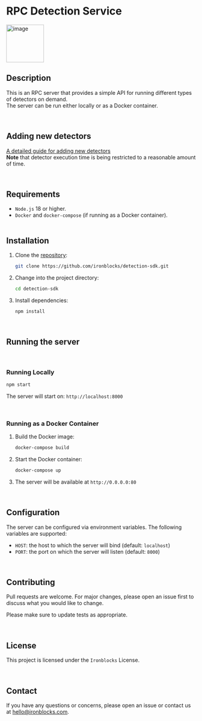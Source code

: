 # RPC Detection Service

<img width="100" alt="image" src="https://github.com/ironblocks/detection-sdk/assets/108297139/acd56c27-3699-4263-a569-94b86b132535">
<br>

## Description
This is an RPC server that provides a simple API for running different types of detectors on demand.
<br>
The server can be run either locally or as a Docker container.

<br>

## Adding new detectors
[A detailed guide for adding new detectors](./src/detection/README.md)
<br>
**Note** that detector execution time is being restricted to a reasonable amount of time.

<br>

## Requirements
- `Node.js` 18 or higher.
- `Docker` and `docker-compose` (if running as a Docker container).
<br><br>

## Installation

1. Clone the [repository](https://github.com/ironblocks/detection-sdk.git):
   ```bash
   git clone https://github.com/ironblocks/detection-sdk.git
   ```

2. Change into the project directory:
   ```bash
   cd detection-sdk
   ```

3. Install dependencies:
   ```bash
   npm install
   ```
<br>

## Running the server

<br>

### Running Locally

```bash
npm start
```
The server will start on: `http://localhost:8000`

<br>

### Running as a Docker Container
1. Build the Docker image:
   ```bash
   docker-compose build
   ```

2. Start the Docker container:
   ```bash
   docker-compose up
   ```

3. The server will be available at `http://0.0.0.0:80`

<br>

## Configuration

The server can be configured via environment variables. The following variables are supported:
* `HOST`: the host to which the server will bind (default: `localhost`)
* `PORT`: the port on which the server will listen (default: `8000`)

<br>

## Contributing

Pull requests are welcome. For major changes, please open an issue first
to discuss what you would like to change.

Please make sure to update tests as appropriate.

<br>

## License

This project is licensed under the `Ironblocks` License.

<br>

## Contact

If you have any questions or concerns, please open an issue or contact us at hello@ironblocks.com.
